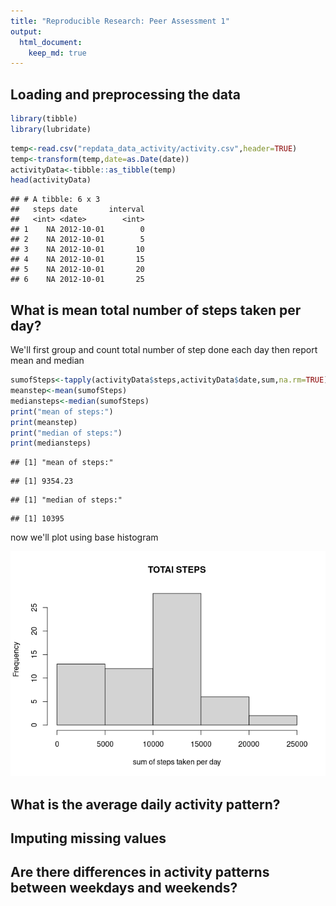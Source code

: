 ```yaml
---
title: "Reproducible Research: Peer Assessment 1"
output: 
  html_document:
    keep_md: true
---
```



## Loading and preprocessing the data

```r
library(tibble)
library(lubridate)
```


```r
temp<-read.csv("repdata_data_activity/activity.csv",header=TRUE)
temp<-transform(temp,date=as.Date(date))
activityData<-tibble::as_tibble(temp)
head(activityData)
```

```
## # A tibble: 6 x 3
##   steps date       interval
##   <int> <date>        <int>
## 1    NA 2012-10-01        0
## 2    NA 2012-10-01        5
## 3    NA 2012-10-01       10
## 4    NA 2012-10-01       15
## 5    NA 2012-10-01       20
## 6    NA 2012-10-01       25
```



## What is mean total number of steps taken per day?
We'll first group and count total number of step done each day then report mean and median


```r
sumofSteps<-tapply(activityData$steps,activityData$date,sum,na.rm=TRUE)
meanstep<-mean(sumofSteps)
mediansteps<-median(sumofSteps)
print("mean of steps:")
print(meanstep)
print("median of steps:")
print(mediansteps)
```


```
## [1] "mean of steps:"
```

```
## [1] 9354.23
```

```
## [1] "median of steps:"
```

```
## [1] 10395
```

now we'll plot using base histogram

![](PA1_template_files/figure-html/unnamed-chunk-5-1.png)<!-- -->

## What is the average daily activity pattern?



## Imputing missing values



## Are there differences in activity patterns between weekdays and weekends?
